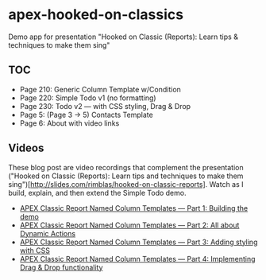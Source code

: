 # apex-hooked-on-classics
Demo app for presentation "Hooked on Classic (Reports): Learn tips &amp; techniques to make them sing"

## TOC
* Page 210: Generic Column Template w/Condition
* Page 220: Simple Todo v1 (no formatting)
* Page 230: Todo v2 &mdash; with CSS styling, Drag &amp; Drop
* Page 5: (Page 3 -> 5) Contacts Template
* Page 6: About with video links

## Videos

These blog post are video recordings that complement the presentation ("Hooked on Classic (Reports): Learn tips and techniques to make them sing")[http://slides.com/rimblas/hooked-on-classic-reports]. Watch as I build, explain, and then extend the Simple Todo demo.

<ul>
<li><a href="http://rimblas.com/blog/2016/06/apex-classic-report-named-column-templates/">APEX Classic Report Named Column Templates &mdash; Part 1: Building the demo</a>
</li>
<li><a href="http://rimblas.com/blog/2016/07/video-part-2-apex-classic-report-named-column-templates/">APEX Classic Report Named Column Templates &mdash; Part 2: All about Dynamic Actions</a>
</li>
<li><a href="http://rimblas.com/blog/2016/07/video-part-3-adding-styling-with-css/">APEX Classic Report Named Column Templates &mdash; Part 3: Adding styling with CSS</a></li>
<li><a href="http://rimblas.com/blog/2016/08/video-part-4-implementing-drag-drop-functionality/">APEX Classic Report Named Column Templates &mdash; Part 4: Implementing Drag &amp; Drop functionality</a></li>
</ul>


